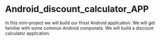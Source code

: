 # Android_discount_calculator_APP
In this mini-project we will build our firsst Android application. We will get familiar with some common Android componets. We will build a discount calculator application. 
